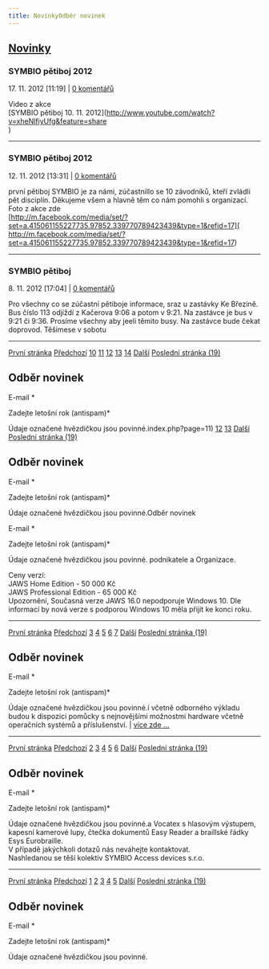 ```yaml
---
title: NovinkyOdběr novinek
---
```

## [Novinky](index.php)

### SYMBIO pětiboj 2012

17\. 11. 2012 \[11:19\] | [0 komentářů](komentare.php?typ2=0&id=34)

Video z akce  
[SYMBIO pětiboj 10. 11. 2012](http://www.youtube.com/watch?v=xheNlfiyUfg&feature=share
 <br>)

* * *

### SYMBIO pětiboj 2012

12\. 11. 2012 \[13:31\] | [0 komentářů](komentare.php?typ2=0&id=33)

první pětiboj SYMBIO je za námi, zúčastnillo se 10 závodníků, kteří zvládli pět disciplín. Děkujeme všem a hlavně těm co nám pomohli s organizací. Foto z akce zde  
[http://m.facebook.com/media/set/?set=a.415061155227735.97852.339770789423439&type=1&refid=17]( http://m.facebook.com/media/set/?set=a.415061155227735.97852.339770789423439&type=1&refid=17)

* * *

### SYMBIO pětiboj

8\. 11. 2012 \[17:04\] | [0 komentářů](komentare.php?typ2=0&id=32)

Pro všechny co se zúčastní pětiboje informace, sraz u zastávky Ke Březině. Bus číslo 113 odjíždí z Kačerova 9:06 a potom v 9:21. Na zastávce je bus v 9:21 či 9:36. Prosíme všechny aby jeeli těmito busy. Na zastávce bude čekat doprovod. Těšimese v sobotu

* * *

  
  
[První stránka](index.php?page=1 "první stránka") [Předchozí](index.php?page=11 "předchozí stránka") [10](index.php?page=10) [11](index.php?page=11) [12](index.php?page=12) [13](index.php?page=13) [14](index.php?page=14) [Další](index.php?page=13 "další stránka") [Poslední stránka (19)](index.php?page=19 "Poslední stránka")  
  

## Odběr novinek

E-mail *

Zadejte letošní rok (antispam)*

  

Údaje označené hvězdičkou jsou povinné.index.php?page=11) [12](index.php?page=12) [13](index.php?page=13) [Další](index.php?page=12 "další stránka") [Poslední stránka (19)](index.php?page=19 "Poslední stránka")  
  

## Odběr novinek

E-mail *

Zadejte letošní rok (antispam)*

  

Údaje označené hvězdičkou jsou povinné.Odběr novinek

E-mail *

Zadejte letošní rok (antispam)*

  

Údaje označené hvězdičkou jsou povinné. podnikatele a Organizace.  
  
Ceny verzí:  
JAWS Home Edition - 50 000 Kč  
JAWS Professional Edition - 65 000 Kč  
Upozornění, Současná verze JAWS 16.0 nepodporuje Windows 10. Dle informací by nová verze s podporou Windows 10 měla přijít ke konci roku.

* * *

  
  
[První stránka](index.php?page=1 "první stránka") [Předchozí](index.php?page=4 "předchozí stránka") [3](index.php?page=3) [4](index.php?page=4) [5](index.php?page=5) [6](index.php?page=6) [7](index.php?page=7) [Další](index.php?page=6 "další stránka") [Poslední stránka (19)](index.php?page=19 "Poslední stránka")  
  

## Odběr novinek

E-mail *

Zadejte letošní rok (antispam)*

  

Údaje označené hvězdičkou jsou povinné.í včetně odborného výkladu budou k dispozici pomůcky s nejnovějšími možnostmi hardware včetně operačních systémů a příslušenství. | [více zde ...](news.php?id=58)

* * *

  
  
[První stránka](index.php?page=1 "první stránka") [Předchozí](index.php?page=3 "předchozí stránka") [2](index.php?page=2) [3](index.php?page=3) [4](index.php?page=4) [5](index.php?page=5) [6](index.php?page=6) [Další](index.php?page=5 "další stránka") [Poslední stránka (19)](index.php?page=19 "Poslední stránka")  
  

## Odběr novinek

E-mail *

Zadejte letošní rok (antispam)*

  

Údaje označené hvězdičkou jsou povinné.a Vocatex s hlasovým výstupem, kapesní kamerové lupy, čtečka dokumentů Easy Reader a braillské řádky Esys Eurobraille.  
V případě jakýchkoli dotazů nás neváhejte kontaktovat.  
Nashledanou se těší kolektiv SYMBIO Access devices s.r.o.

* * *

  
  
[První stránka](index.php?page=1 "první stránka") [Předchozí](index.php?page=2 "předchozí stránka") [1](index.php?page=1) [2](index.php?page=2) [3](index.php?page=3) [4](index.php?page=4) [5](index.php?page=5) [Další](index.php?page=4 "další stránka") [Poslední stránka (19)](index.php?page=19 "Poslední stránka")  
  

## Odběr novinek

E-mail *

Zadejte letošní rok (antispam)*

  

Údaje označené hvězdičkou jsou povinné.